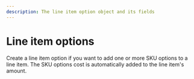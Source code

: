 ```yaml
---
description: The line item option object and its fields
---
```


# Line item options

Create a line item option if you want to add one or more SKU options to a line item. The SKU options cost is automatically added to the line item's amount.

